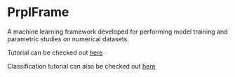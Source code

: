 # PrplFrame
A machine learning framework developed for performing model training and parametric studies on numerical datasets.

Tutorial can be checked out [here](https://colab.research.google.com/drive/14nEaTI2ng_70Ydo6ea1xd1Wcrg-IigGo?usp=sharing)

Classification tutorial can also be checked out [here](https://colab.research.google.com/drive/1QWqaFi5gYq7F9sXzTLbhj-f0SfYTc-Y2?usp=sharing)